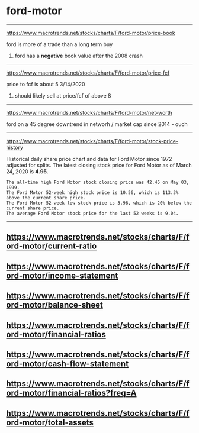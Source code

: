 # ford-motor
---
https://www.macrotrends.net/stocks/charts/F/ford-motor/price-book

ford is more of a trade than a long term buy
1. ford has a **negative** book value after the 2008 crash


---
https://www.macrotrends.net/stocks/charts/F/ford-motor/price-fcf

price to fcf is about 5 3/14/2020

1. should likely sell at price/fcf of above 8



---
https://www.macrotrends.net/stocks/charts/F/ford-motor/net-worth

ford on a 45 degree downtrend in networh / market cap since 2014 - ouch

---
https://www.macrotrends.net/stocks/charts/F/ford-motor/stock-price-history

Historical daily share price chart and data for Ford Motor since 1972 adjusted for splits. The latest closing stock price for Ford Motor as of March 24, 2020 is **4.95**.

    The all-time high Ford Motor stock closing price was 42.45 on May 03, 1999.
    The Ford Motor 52-week high stock price is 10.56, which is 113.3% above the current share price.
    The Ford Motor 52-week low stock price is 3.96, which is 20% below the current share price.
    The average Ford Motor stock price for the last 52 weeks is 9.04.


---
https://www.macrotrends.net/stocks/charts/F/ford-motor/current-ratio
---
https://www.macrotrends.net/stocks/charts/F/ford-motor/income-statement
---
https://www.macrotrends.net/stocks/charts/F/ford-motor/balance-sheet
---
https://www.macrotrends.net/stocks/charts/F/ford-motor/financial-ratios
---
https://www.macrotrends.net/stocks/charts/F/ford-motor/cash-flow-statement
---
https://www.macrotrends.net/stocks/charts/F/ford-motor/financial-ratios?freq=A
---
https://www.macrotrends.net/stocks/charts/F/ford-motor/total-assets
---
